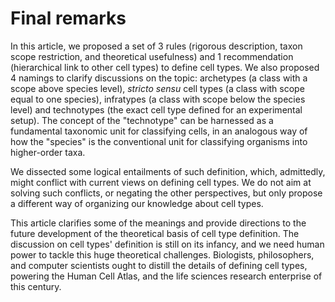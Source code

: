 # Final remarks

In this article, we proposed a set of 3 rules (rigorous description, taxon scope restriction, and theoretical usefulness) and 1 recommendation (hierarchical link to other cell types) to define cell types. We also proposed 4 namings to clarify discussions on the topic: archetypes (a class with a scope above species level), _stricto sensu_ cell types (a class with scope equal to  one species), infratypes (a class with scope below the species level) and technotypes (the exact cell type defined for an experimental setup). The concept of the "technotype" can be harnessed as a fundamental taxonomic unit for classifying cells, in an analogous way of how the "species" is the conventional unit for classifying organisms into higher-order taxa. 

We dissected some logical entailments of such definition, which, admittedly,  might conflict with current views on defining cell types. We do not aim at solving such conflicts, or negating the other perspectives, but only propose a different way of organizing our knowledge about cell types. 

This article clarifies some of the meanings and provide directions to the future development of the theoretical basis of cell type definition. The discussion on cell types' definition is still on its infancy, and we need human power to tackle this huge theoretical challenges. Biologists, philosophers, and computer scientists ought to distill the details of defining cell types, powering the Human Cell Atlas, and the life sciences research enterprise of this century.  